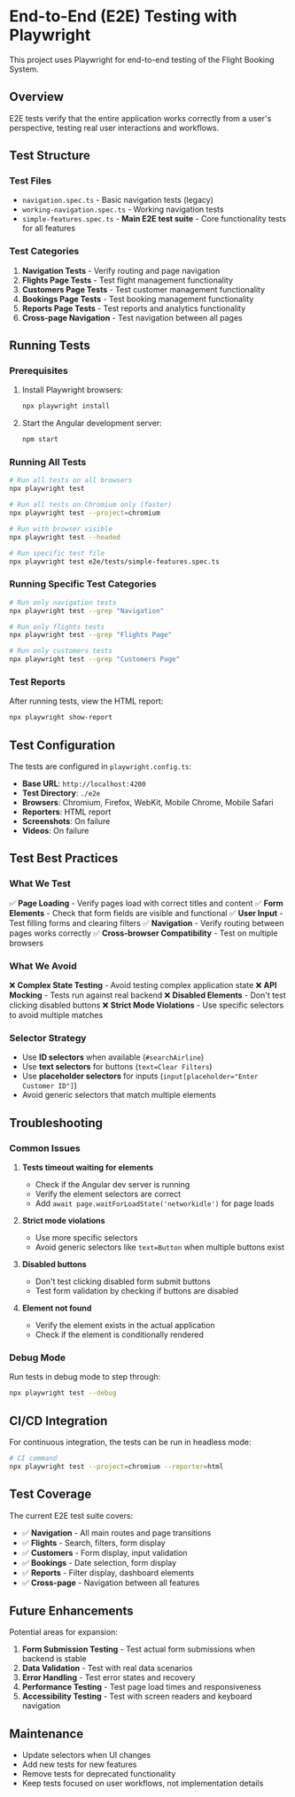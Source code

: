 # End-to-End (E2E) Testing with Playwright

This project uses Playwright for end-to-end testing of the Flight Booking System.

## Overview

E2E tests verify that the entire application works correctly from a user's perspective, testing real user interactions and workflows.

## Test Structure

### Test Files

- `navigation.spec.ts` - Basic navigation tests (legacy)
- `working-navigation.spec.ts` - Working navigation tests
- `simple-features.spec.ts` - **Main E2E test suite** - Core functionality tests for all features

### Test Categories

1. **Navigation Tests** - Verify routing and page navigation
2. **Flights Page Tests** - Test flight management functionality
3. **Customers Page Tests** - Test customer management functionality
4. **Bookings Page Tests** - Test booking management functionality
5. **Reports Page Tests** - Test reports and analytics functionality
6. **Cross-page Navigation** - Test navigation between all pages

## Running Tests

### Prerequisites

1. Install Playwright browsers:

   ```bash
   npx playwright install
   ```

2. Start the Angular development server:
   ```bash
   npm start
   ```

### Running All Tests

```bash
# Run all tests on all browsers
npx playwright test

# Run all tests on Chromium only (faster)
npx playwright test --project=chromium

# Run with browser visible
npx playwright test --headed

# Run specific test file
npx playwright test e2e/tests/simple-features.spec.ts
```

### Running Specific Test Categories

```bash
# Run only navigation tests
npx playwright test --grep "Navigation"

# Run only flights tests
npx playwright test --grep "Flights Page"

# Run only customers tests
npx playwright test --grep "Customers Page"
```

### Test Reports

After running tests, view the HTML report:

```bash
npx playwright show-report
```

## Test Configuration

The tests are configured in `playwright.config.ts`:

- **Base URL**: `http://localhost:4200`
- **Test Directory**: `./e2e`
- **Browsers**: Chromium, Firefox, WebKit, Mobile Chrome, Mobile Safari
- **Reporters**: HTML report
- **Screenshots**: On failure
- **Videos**: On failure

## Test Best Practices

### What We Test

✅ **Page Loading** - Verify pages load with correct titles and content
✅ **Form Elements** - Check that form fields are visible and functional
✅ **User Input** - Test filling forms and clearing filters
✅ **Navigation** - Verify routing between pages works correctly
✅ **Cross-browser Compatibility** - Test on multiple browsers

### What We Avoid

❌ **Complex State Testing** - Avoid testing complex application state
❌ **API Mocking** - Tests run against real backend
❌ **Disabled Elements** - Don't test clicking disabled buttons
❌ **Strict Mode Violations** - Use specific selectors to avoid multiple matches

### Selector Strategy

- Use **ID selectors** when available (`#searchAirline`)
- Use **text selectors** for buttons (`text=Clear Filters`)
- Use **placeholder selectors** for inputs (`input[placeholder="Enter Customer ID"]`)
- Avoid generic selectors that match multiple elements

## Troubleshooting

### Common Issues

1. **Tests timeout waiting for elements**

   - Check if the Angular dev server is running
   - Verify the element selectors are correct
   - Add `await page.waitForLoadState('networkidle')` for page loads

2. **Strict mode violations**

   - Use more specific selectors
   - Avoid generic selectors like `text=Button` when multiple buttons exist

3. **Disabled buttons**

   - Don't test clicking disabled form submit buttons
   - Test form validation by checking if buttons are disabled

4. **Element not found**
   - Verify the element exists in the actual application
   - Check if the element is conditionally rendered

### Debug Mode

Run tests in debug mode to step through:

```bash
npx playwright test --debug
```

## CI/CD Integration

For continuous integration, the tests can be run in headless mode:

```bash
# CI command
npx playwright test --project=chromium --reporter=html
```

## Test Coverage

The current E2E test suite covers:

- ✅ **Navigation** - All main routes and page transitions
- ✅ **Flights** - Search, filters, form display
- ✅ **Customers** - Form display, input validation
- ✅ **Bookings** - Date selection, form display
- ✅ **Reports** - Filter display, dashboard elements
- ✅ **Cross-page** - Navigation between all features

## Future Enhancements

Potential areas for expansion:

1. **Form Submission Testing** - Test actual form submissions when backend is stable
2. **Data Validation** - Test with real data scenarios
3. **Error Handling** - Test error states and recovery
4. **Performance Testing** - Test page load times and responsiveness
5. **Accessibility Testing** - Test with screen readers and keyboard navigation

## Maintenance

- Update selectors when UI changes
- Add new tests for new features
- Remove tests for deprecated functionality
- Keep tests focused on user workflows, not implementation details
